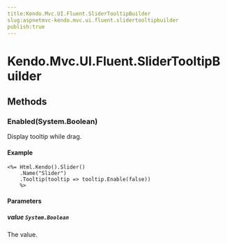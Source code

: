 ```yaml
---
title:Kendo.Mvc.UI.Fluent.SliderTooltipBuilder
slug:aspnetmvc-kendo.mvc.ui.fluent.slidertooltipbuilder
publish:true
---
```


# Kendo.Mvc.UI.Fluent.SliderTooltipBuilder

## Methods

### Enabled(System.Boolean)
Display tooltip while drag.

#### Example
    <%= Html.Kendo().Slider()
        .Name("Slider")
        .Tooltip(tooltip => tooltip.Enable(false))
        %>

#### Parameters

##### value `System.Boolean`
The value.